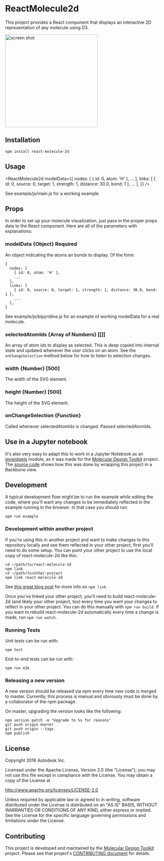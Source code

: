 # ReactMolecule2d
This project provides a React component that displays an interactive 2D representation of any molecule using D3.

<img src="https://raw.githubusercontent.com/Autodesk/react-molecule-2d/master/doc/viewer_screenshot.png" alt="screen shot" width="300" />

## Installation

    npm install react-molecule-2d

## Usage
  <ReactMolecule2d
    modelData={{
      nodes: [
        { id: 0, atom: 'H' },
        ...
      ],
      links: [
        { id: 0, source: 0, target: 1, strength: 1, distance: 30.0, bond: 1 },
        ...
      ],
    }}
  />

See example/js/main.js for a working example.

## Props
In order to set up your molecule visualization, just pass in the proper props data to the React component. Here are all of the parameters with explanations:

### modelData {Object} Required
An object indicating the atoms an bonds to display.  Of the form:

    {
      nodes: [
        { id: 0, atom: 'H' },
        ...
      ],
      links: [
        { id: 0, source: 0, target: 1, strength: 1, distance: 30.0, bond: 1 },
        ...
      ],
    }

See example/js/bipyridine.js for an example of working modelData for a real molecule.

### selectedAtomIds {Array of Numbers} [[]]
An array of atom ids to display as selected.  This is deep copied into internal state and updated whenever the user clicks on an atom.  See the `onChangeSelection` method below for how to listen to selection changes.

### width {Number} [500]
The width of the SVG element.

### height {Number} [500]
The height of the SVG element.

### onChangeSelection {Function}
Called whenever selectedAtomIds is changed.  Passed selectedAtomIds.

## Use in a Jupyter notebook
It's also very easy to adapt this to work in a Jupyter Notebook as an [ipywidgets](https://github.com/ipython/ipywidgets) module, as it was made for the [Molecular Design Toolkit](https://github.com/Autodesk/molecular-design-toolkit) project. The [source code](https://github.com/Autodesk/notebook-molecular-visualization/blob/30e843393135d8b2d78ac055a6e366eb9c0ffde9/js/src/nbmolviz_2d_component.jsx) shows how this was done by wrapping this project in a Backbone view.

## Development
A typical development flow might be to run the example while editing the code, where you'll want any changes to be immediately reflected in the example running in the browser.  In that case you should run:

    npm run example

### Development within another project
If you're using this in another project and want to make changes to this repository locally and see them reflected in your other project, first you'll need to do some setup.  You can point your other project to use the local copy of react-molecule-2d like this:

    cd ~/path/to/react-molecule-2d
    npm link
    cd ~/path/to/other-project
    npm link react-molecule-2d

See [this great blog post](http://justjs.com/posts/npm-link-developing-your-own-npm-modules-without-tears) for more info on `npm link`.

Once you've linked your other project, you'll need to build react-molecule-2d (and likely your other project, too) every time you want your changes to reflect in your other project.  You can do this manually with `npm run build`.  If you want to rebuild react-molecule-2d automatically every time a change is made, run `npm run watch`.

### Running Tests
Unit tests can be run with:

    npm test

End-to-end tests can be run with:

    npm run e2e

### Releasing a new version
A new version should be released via npm every time new code is merged to master.  Currently, this process is manual and obviously must be done by a collaborator of the npm package.

On master, upgrading the version looks like the following:

    npm version patch -m "Upgrade to %s for reasons"
    git push origin master
    git push origin --tags
    npm publish

## License

Copyright 2016 Autodesk Inc.

Licensed under the Apache License, Version 2.0 (the "License"); you may not use this file except in compliance with the License. You may obtain a copy of the License at

http://www.apache.org/licenses/LICENSE-2.0

Unless required by applicable law or agreed to in writing, software distributed under the License is distributed on an "AS IS" BASIS, WITHOUT WARRANTIES OR CONDITIONS OF ANY KIND, either express or implied. See the License for the specific language governing permissions and limitations under the License.


## Contributing

This project is developed and maintained by the [Molecular Design Toolkit](https://github.com/autodesk/molecular-design-toolkit) project. Please see that project's [CONTRIBUTING document](https://github.com/autodesk/molecular-design-toolkit/CONTRIBUTING.md) for details.
